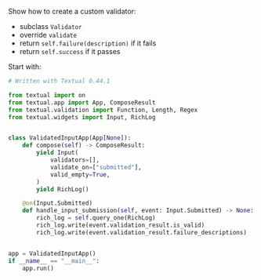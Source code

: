 Show how to create a custom validator:

 - subclass `Validator`
 - override `validate`
 - return `self.failure(description)` if it fails
 - return `self.success` if it passes

Start with:

```py
# Written with Textual 0.44.1

from textual import on
from textual.app import App, ComposeResult
from textual.validation import Function, Length, Regex
from textual.widgets import Input, RichLog


class ValidatedInputApp(App[None]):
    def compose(self) -> ComposeResult:
        yield Input(
            validators=[],
            validate_on=["submitted"],
            valid_empty=True,
        )
        yield RichLog()

    @on(Input.Submitted)
    def handle_input_submission(self, event: Input.Submitted) -> None:
        rich_log = self.query_one(RichLog)
        rich_log.write(event.validation_result.is_valid)
        rich_log.write(event.validation_result.failure_descriptions)


app = ValidatedInputApp()
if __name__ == "__main__":
    app.run()
```
